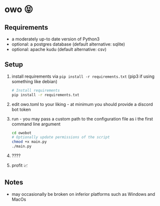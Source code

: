 # owo 😝

## Requirements

- a moderately up-to date version of Python3
- optional: a postgres database (default alternative: sqlite)
- optional: apache kudu (default alternative: csv)

## Setup

1.  install requirements via `pip install -r requirements.txt`
    (pip3 if using something like debian)

    ```bash
    # Install requirements
    pip install -r requirements.txt
    ```

1.  edit owo.toml to your liking - at minimum you should provide a discord
    bot token

1.  run - you may pass a custom path to the configuration file as i
    the first command line argument

    ```bash
    cd owobot
    # Optionally update permissions of the script
    chmod +x main.py
    ./main.py
    ```

1.  ????
1.  profit 📈

## Notes

- may occasionally be broken on inferior platforms such as Windows and
  MacOs
